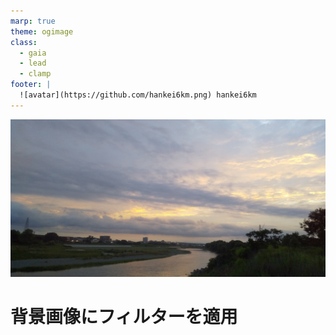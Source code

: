 ```yaml
---
marp: true
theme: ogimage
class:
  - gaia
  - lead
  - clamp
footer: |
  ![avatar](https://github.com/hankei6km.png) hankei6km
---
```


![bg bottom brightness:0.6 hue-rotate:300deg](https://github.com/hankei6km/test-marp-ogimage/raw/main/md/assets/bg_image03.jpg)

# **背景画像**に**フィルター**を適用

